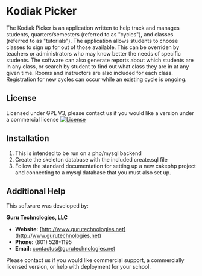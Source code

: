 # Kodiak Picker

The Kodiak Picker is an application written to help track and manages students, quarters/semesters (referred to as "cycles"), and classes (referred to as "tutorials").  The application allows students to choose classes to sign up for out of those available.  This can be overriden by teachers or administrators who may know better the needs of specific students.  The software can also generate reports about which students are in any class, or search by student to find out what class they are in at any given time.  Rooms and instructors are also included for each class.  Registration for new cycles can occur while an existing cycle is ongoing.

## License

Licensed under GPL V3, please contact us if you would like a version under a commercial license
[![License](http://www.gnu.org/graphics/gplv3-127x51.png)](http://www.gnu.org/licenses/gpl-3.0.en.html)

## Installation

1. This is intended to be run on a php/mysql backend
2. Create the skeleton database with the included create.sql file
3. Follow the standard documentation for setting up a new cakephp project and connecting to a mysql database that you must also set up.


## Additional Help

This software was developed by:

**Guru Technologies, LLC**
* **Website:** [http://www.gurutechnologies.net](http://www.gurutechnologies.net)
* **Phone:** (801) 528-1195
* **Email:** contactus@gurutechnologies.net

Please contact us if you would like commercial support, a commercially licensed version, or help with deployment for your school.